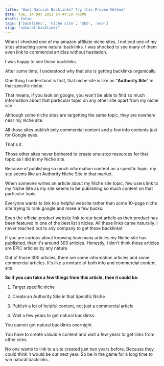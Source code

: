 ```yaml
---
title: 'Want Natural Backlinks? Try this Proven Method'
date: Tue, 14 Dec 2021 14:44:10 +0000
draft: false
tags: ['backlinks', 'niche site', 'SEO', 'seo']
slug: "natural-backlinks"
---
```


When I checked one of my amazon affiliate niche sites, I noticed one of my sites attracting some natural backlinks. I was shocked to see many of them even link to commercial articles without hesitation. 

I was happy to see those backlinks.

After some time, I understood why that site is getting backlinks organically. 

One thing I understood is that, that niche site is like an "**Authority Site**" in that specific niche. 

That means, if you look on google, you won't be able to find so much information about that particular topic on any other site apart from my niche site.

Although some niche sites are targetting the same topic, they are nowhere near my niche site. 

All those sites publish only commercial content and a few info contents just for Google eyes. 

That's it. 

Those other sites never bothered to create one-stop resources for that topic as I did in my Niche site. 

Because of publishing so much information content on a specific topic, my site seems like an Authority Niche Site in that market. 

When someone writes an article about my Niche site topic, few users link to my Niche Site as my site seems to be publishing so much content on that particular topic. 

Everyone wants to link to a helpful website rather than some 10-page niche site trying to rank google and make a few bucks.

Even the official product website link to our best article as their product has been featured in one of the best list articles. All these links came naturally. I never reached out to any company to get those backlinks!

If you are curious about knowing how many articles my Niche site has published, then it's around 300 articles. Honestly, I don't think those articles are EPIC articles by any nature.  

Out of those 300 articles, there are some information articles and some commercial articles. It's like a mixture of both info and commercial content site. 

**So if you can take a few things from this article, then it could be:**

1) Target specific niche

2) Create an Authority Site in that Specific Niche

3) Publish a lot of helpful content, not just a commercial article

4) Wait a few years to get natural backlinks.

You cannot get natural backlinks overnight. 

You have to create valuable content and wait a few years to get links from other sites. 

No one wants to link to a site created just two years before. Because they could think it would be out next year. So be in the game for a long time to win natural backlinks.